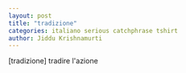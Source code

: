 ```yaml
---
layout: post
title: "tradizione"
categories: italiano serious catchphrase tshirt
author: Jiddu Krishnamurti
---
```

[tradizione] tradire l'azione
